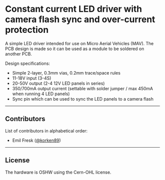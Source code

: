 # Constant current LED driver with camera flash sync and over-current protection

A simple LED driver intended for use on Micro Aerial Vehicles (MAV). The PCB design is made so it can be used as a module to be soldered on another PCB.

Design specifications:

* Simple 2-layer, 0.3mm vias, 0.2mm trace/space rules
* 11-18V input (3-4S)
* 20-50V output (2-4 12V LED panels in series)
* 350/700mA output current (settable with solder jumper / max 450mA when running 4 LED panels)
* Sync pin which can be used to sync the LED panels to a camera flash

---

## Contributors

List of contributors in alphabetical order:

* Emil Fresk ([@korken89](https://github.com/korken89))

---

## License

The hardware is OSHW using the Cern-OHL license.

